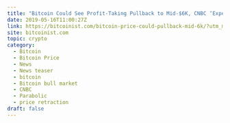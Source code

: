 ```yaml
---
title: "Bitcoin Could See Profit-Taking Pullback to Mid-$6K, CNBC ‘Experts’ Say"
date: 2019-05-16T11:00:27Z
link: https://bitcoinist.com/bitcoin-price-could-pullback-mid-6k/?utm_medium=RSS&utm_source=hune
site: bitcoinist.com
topic: crypto
category:
  - Bitcoin
  - Bitcoin Price
  - News
  - News teaser
  - bitcoin
  - Bitcoin bull market
  - CNBC
  - Parabolic
  - price retraction
draft: false
---
```

